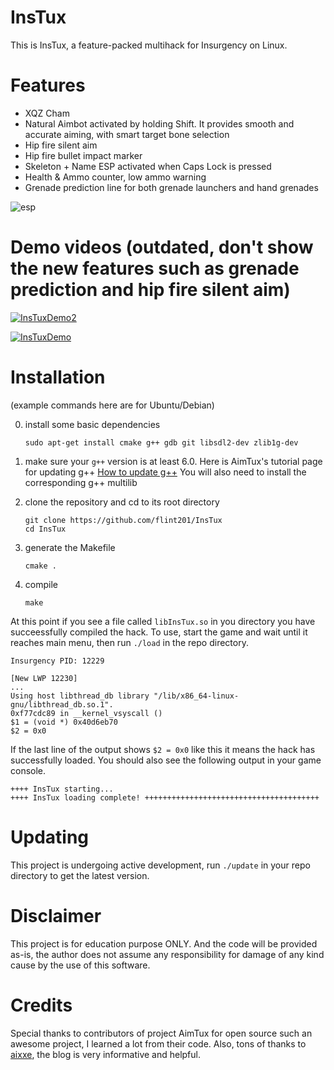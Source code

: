 # InsTux

This is InsTux, a feature-packed multihack for Insurgency on Linux.

# Features

- XQZ Cham
- Natural Aimbot activated by holding Shift. It provides smooth and accurate aiming, with smart target bone selection
- Hip fire silent aim
- Hip fire bullet impact marker
- Skeleton + Name ESP activated when Caps Lock is pressed
- Health & Ammo counter, low ammo warning
- Grenade prediction line for both grenade launchers and hand grenades

![esp](https://i.imgur.com/hPxWI2e.jpg)

# Demo videos (outdated, don't show the new features such as grenade prediction and hip fire silent aim)

[![InsTuxDemo2](https://img.youtube.com/vi/xVMxNxhYlzw/0.jpg)](https://www.youtube.com/watch?v=xVMxNxhYlzw)

[![InsTuxDemo](https://img.youtube.com/vi/uiFVcyZs4WQ/0.jpg)](https://www.youtube.com/watch?v=uiFVcyZs4WQ)

# Installation
(example commands here are for Ubuntu/Debian)

0. install some basic dependencies
    ```
    sudo apt-get install cmake g++ gdb git libsdl2-dev zlib1g-dev
    ```

1. make sure your `g++` version is at least 6.0. Here is AimTux's tutorial page for updating g++
    [How to update g++](https://github.com/AimTuxOfficial/AimTux/wiki/Updating-your-compiler)
    You will also need to install the corresponding g++ multilib
    
2. clone the repository and cd to its root directory
    ```
    git clone https://github.com/flint201/InsTux
    cd InsTux
    ```

3. generate the Makefile 
    ```
    cmake .
    ```

4. compile 
    ```
    make
    ```

At this point if you see a file called `libInsTux.so` in you directory you have succeessfully compiled the hack.
To use, start the game and wait until it reaches main menu, then run `./load` in the repo directory.
```
Insurgency PID: 12229

[New LWP 12230]
...
Using host libthread_db library "/lib/x86_64-linux-gnu/libthread_db.so.1".
0xf77cdc89 in __kernel_vsyscall ()
$1 = (void *) 0x40d6eb70
$2 = 0x0
```

If the last line of the output shows `$2 = 0x0` like this it means the hack has successfully loaded. You should also see the following output in your game console.

```
++++ InsTux starting...
++++ InsTux loading complete! +++++++++++++++++++++++++++++++++++++++
```

# Updating
This project is undergoing active development, run `./update` in your repo directory to get the latest version.

# Disclaimer
This project is for education purpose ONLY. And the code will be provided as-is, the author does not assume any responsibility for damage of any kind cause by the use of this software.

# Credits
Special thanks to contributors of project AimTux for open source such an awesome project, I learned a lot from their code.
Also, tons of thanks to [aixxe](aixxe.net), the blog is very informative and helpful.

